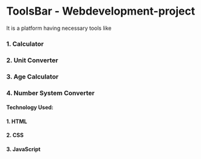 # ToolsBar - Webdevelopment-project
It is a platform having necessary tools like 
### 1. Calculator
### 2. Unit Converter
### 3. Age Calculator
### 4. Number System Converter

#### Technology Used:
#### 1. HTML
#### 2. CSS
#### 3. JavaScript
